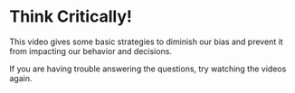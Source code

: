 # Think Critically!

This video gives some basic strategies to diminish our bias and prevent it from impacting our behavior and decisions. 

If you are having trouble answering the questions, try watching the videos again. 
